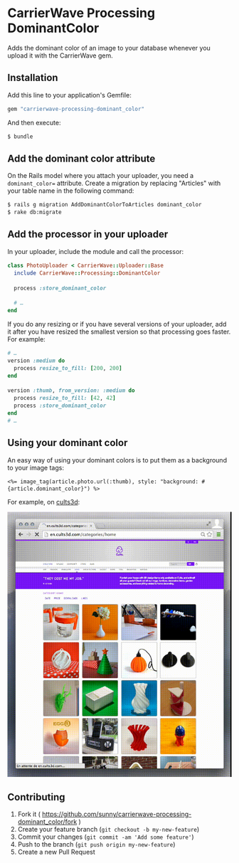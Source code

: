 CarrierWave Processing DominantColor
======================================

Adds the dominant color of an image to your database whenever you upload it
with the CarrierWave gem.


Installation
------------

Add this line to your application's Gemfile:

```ruby
gem "carrierwave-processing-dominant_color"
```

And then execute:

```sh
$ bundle
```

Add the dominant color attribute
--------------------------------

On the Rails model where you attach your uploader, you need a `dominant_color=`
attribute. Create a migration by replacing "Articles" with your table name in the
following command:

```sh
$ rails g migration AddDominantColorToArticles dominant_color
$ rake db:migrate
```


Add the processor in your uploader
----------------------------------

In your uploader, include the module and call the processor:

```ruby
class PhotoUploader < CarrierWave::Uploader::Base
  include CarrierWave::Processing::DominantColor

  process :store_dominant_color

  # …
end
```

If you do any resizing or if you have several versions of your uploader,
add it after you have resized the smallest version so that processing goes
faster. For example:

```ruby
# …
version :medium do
  process resize_to_fill: [200, 200]
end

version :thumb, from_version: :medium do
  process resize_to_fill: [42, 42]
  process :store_dominant_color
end
# …
```


Using your dominant color
-------------------------

An easy way of using your dominant colors is to put them as a background to your
image tags:

```erb
<%= image_tag(article.photo.url(:thumb), style: "background: #{article.dominant_color}") %>
```

For example, on [cults3d](http://cults3d.com):

![Cults 3D Animated Screenshot with dominant colors during image load](doc/example-cults3d.gif)

Contributing
------------

1. Fork it ( https://github.com/sunny/carrierwave-processing-dominant_color/fork )
2. Create your feature branch (`git checkout -b my-new-feature`)
3. Commit your changes (`git commit -am 'Add some feature'`)
4. Push to the branch (`git push origin my-new-feature`)
5. Create a new Pull Request
